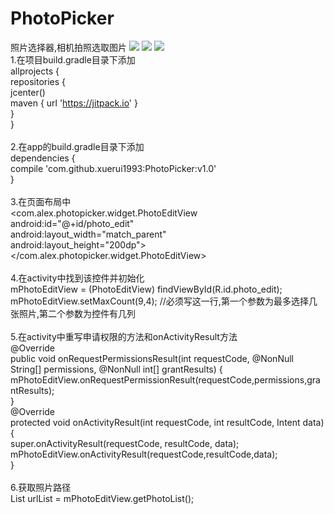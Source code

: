 # PhotoPicker
照片选择器,相机拍照选取图片
![](https://github.com/xuerui1993/PhotoPicker/blob/master/504568939774866246.jpg)
![](https://github.com/xuerui1993/PhotoPicker/blob/master/603781355456128155.jpg)
![](https://github.com/xuerui1993/PhotoPicker/blob/master/645511239786389592.jpg)
<br>1.在项目build.gradle目录下添加
<br>
allprojects {
    <br>repositories {
	<br>jcenter()
       <br> maven { url 'https://jitpack.io' }
    <br>}
<br>}
<br><br>
2.在app的build.gradle目录下添加
<br>dependencies {
    <br>compile 'com.github.xuerui1993:PhotoPicker:v1.0'
<br>}
<br><br>
3.在页面布局中
<br><com.alex.photopicker.widget.PhotoEditView
		<br>android:id="@+id/photo_edit"
		<br>android:layout_width="match_parent"
		<br>android:layout_height="200dp">
<br></com.alex.photopicker.widget.PhotoEditView>
<br><br>
4.在activity中找到该控件并初始化
<br>mPhotoEditView = (PhotoEditView) findViewById(R.id.photo_edit);
<br>mPhotoEditView.setMaxCount(9,4); //必须写这一行,第一个参数为最多选择几张照片,第二个参数为控件有几列
<br><br>
5.在activity中重写申请权限的方法和onActivityResult方法
<br>@Override
<br>public void onRequestPermissionsResult(int requestCode, @NonNull String[] permissions, @NonNull int[] grantResults) {
<br>mPhotoEditView.onRequestPermissionResult(requestCode,permissions,grantResults);
<br>}
<br> @Override
<br>protected void onActivityResult(int requestCode, int resultCode, Intent data) {
<br>super.onActivityResult(requestCode, resultCode, data);
<br>mPhotoEditView.onActivityResult(requestCode,resultCode,data);
<br>}
<br><br>
6.获取照片路径
<br>List<String> urlList = mPhotoEditView.getPhotoList();
